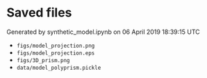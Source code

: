 # Saved files 


Generated by synthetic_model.ipynb on 06 April 2019 18:39:15 UTC

*  `figs/model_projection.png` 
*  `figs/model_projection.eps` 
*  `figs/3D_prism.png` 
*  `data/model_polyprism.pickle` 
